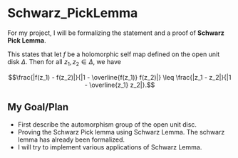 # Schwarz_PickLemma
For my project, I will be formalizing the statement and a proof of **Schwarz Pick Lemma**. 

This states that let $f$ be a holomorphic self map defined on the open unit disk $\Delta$. Then for all $z_1, z_2 \in \Delta$, we have 

$$\frac{|f(z_1) - f(z_2)|}{|1 - \overline{f(z_1)} f(z_2)|} \leq \frac{|z_1 - z_2|}{|1 - \overline{z_1} z_2|}.$$


## My Goal/Plan
- First describe the automorphism group of the open unit disc.
- Proving the Schwarz Pick lemma using Schwarz Lemma. The schwarz lemma has already been formalized.  
- I will try to implement various applications of Schwarz Lemma. 
